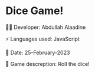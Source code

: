 
# Dice Game!

👨‍💻 Developer: Abdullah Alaadine

⚡ Languages used: JavaScript

🌱 Date: 25-February-2023

📝 Game descreption: Roll the dice!